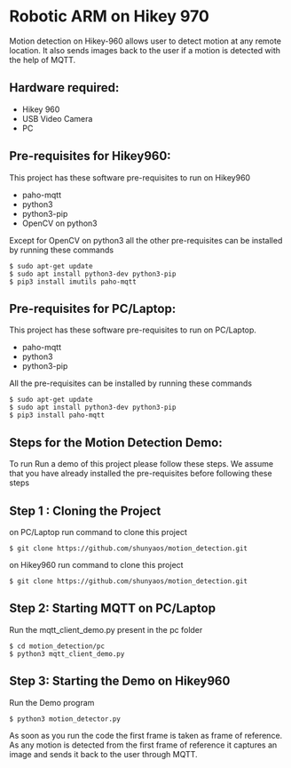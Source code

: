 Robotic ARM on Hikey 970
=============================
Motion detection on Hikey-960 allows user to detect motion at any remote location. It also sends images back to the user if a motion is detected with the help of MQTT.

Hardware required:
------------------

  * Hikey 960
  * USB Video Camera
  * PC

Pre-requisites for Hikey960:
----------------------------
This project has these software pre-requisites to run on Hikey960

  * paho-mqtt
  * python3
  * python3-pip
  * OpenCV on python3
  
Except for OpenCV on python3 all the other pre-requisites can be installed by running these commands

```
$ sudo apt-get update
$ sudo apt install python3-dev python3-pip
$ pip3 install imutils paho-mqtt
```

Pre-requisites for PC/Laptop:
-----------------------------
This project has these software pre-requisites to run on PC/Laptop.

  * paho-mqtt
  * python3
  * python3-pip
  
All the pre-requisites can be installed by running these commands

```
$ sudo apt-get update
$ sudo apt install python3-dev python3-pip
$ pip3 install paho-mqtt
```

Steps for the Motion Detection Demo:
------------------------------------
To run Run a demo of this project please follow these steps.
We assume that you have already installed the pre-requisites before following these steps

Step 1 : Cloning the Project
----------------------------
on PC/Laptop run command to clone this project
```
$ git clone https://github.com/shunyaos/motion_detection.git
```
on Hikey960 run command to clone this project
```
$ git clone https://github.com/shunyaos/motion_detection.git
```
Step 2: Starting MQTT on PC/Laptop
----------------------------------
Run the mqtt_client_demo.py present in the pc folder
```
$ cd motion_detection/pc
$ python3 mqtt_client_demo.py
```
Step 3: Starting the Demo on Hikey960
-------------------------------------
Run the Demo program
```
$ python3 motion_detector.py
```
As soon as you run the code the first frame is taken as frame of reference. 
As any motion is detected from the first frame of reference it captures an image and sends it back to the user through MQTT.
